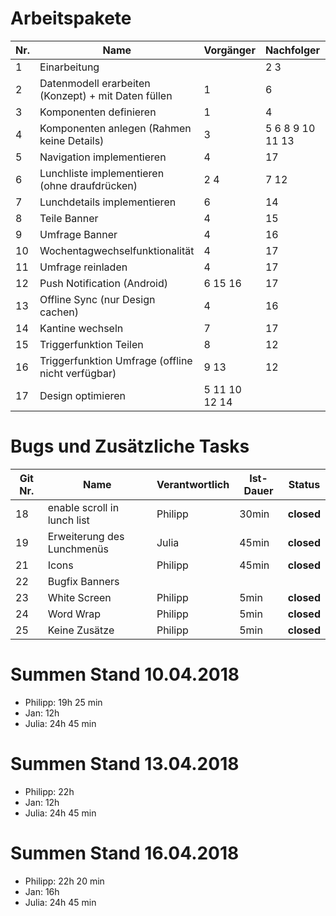 # Arbeitspakete

**Nr.**|**Name**|**Vorgänger**|**Nachfolger**|**Verantwortlich**|**Ist-Dauer**|**Deadline**|**Status**|
-----|-----|-----|-----|-----|----|---|---|
1|Einarbeitung| |2 3|Julia/Jan|2h/?|21.03.2018|**closed**|
2|Datenmodell erarbeiten (Konzept) + mit Daten füllen|1|6|Philipp/Julia|40min/240min|21.03.2018|**closed**|
3|Komponenten definieren|1|4|Philipp|30min|21.03.2018|**closed**|
4|Komponenten anlegen (Rahmen  keine Details)|3|5 6 8 9 10 11 13|Phlipp|30min|21.03.2018|**closed**|
5|Navigation implementieren|4|17|Philipp|120min|04.04.2018|**closed**|
6|Lunchliste implementieren (ohne draufdrücken)|2 4|7 12|Philipp|90min|04.04.2018|**closed**|
7|Lunchdetails implementieren|6|14|Philipp|90min|04.04.2018|**closed**|
8|Teile Banner|4|15|Jan|6h|04.04.2018|**closed**|
9|Umfrage Banner|4|16|Jan|6h|04.04.2018|**closed**|
10|Wochentagwechselfunktionalität|4|17|Philipp|90min|04.04.2018|**closed**|
11|Umfrage reinladen|4|17|Philipp|50min|11.04.2018|**closed**|
12|Push Notification (Android)|6 15 16|17|Julia/Philipp|18h/10h|04.04.2018|**closed**|
13|Offline Sync (nur Design cachen)|4|16|Philipp|5min|28.03.2018|**closed**|
14|Kantine wechseln|7|17|Philipp|45min|11.04.2018|**closed**|
15|Triggerfunktion Teilen|8|12|Jan|120min|04.04.2018|**closed**|
16|Triggerfunktion Umfrage (offline nicht verfügbar)|9 13|12|Jan|120min|04.04.2018|**closed**|
17|Design optimieren|5 11 10 12 14||||13.04.2018|**canceled**|

# Bugs und Zusätzliche Tasks

**Git Nr.**|**Name**|**Verantwortlich**|**Ist-Dauer**|**Status**|
-----|-----|-----|-----|-----|
18|enable scroll in lunch list|Philipp|30min|**closed**|
19|Erweiterung des Lunchmenüs|Julia|45min|**closed**|
21|Icons|Philipp|45min|**closed**|
22|Bugfix Banners||||
23|White Screen|Philipp|5min|**closed**|
24|Word Wrap|Philipp|5min|**closed**|
25|Keine Zusätze|Philipp|5min|**closed**|


# Summen Stand 10.04.2018

- Philipp: 19h 25 min
- Jan: 12h
- Julia: 24h 45 min

# Summen Stand 13.04.2018

- Philipp: 22h
- Jan: 12h
- Julia: 24h 45 min

# Summen Stand 16.04.2018

- Philipp: 22h 20 min
- Jan: 16h
- Julia: 24h 45 min